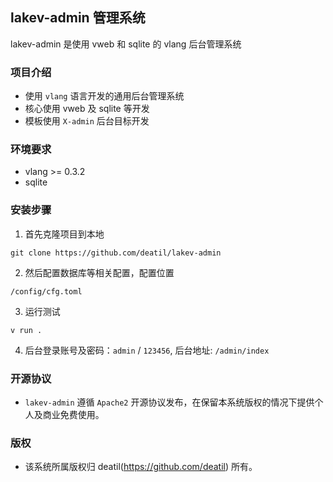 ## lakev-admin 管理系统

lakev-admin 是使用 vweb 和 sqlite 的 vlang 后台管理系统


### 项目介绍

*  使用 `vlang` 语言开发的通用后台管理系统
*  核心使用 vweb 及 sqlite 等开发
*  模板使用 `X-admin` 后台目标开发


### 环境要求

 - vlang >= 0.3.2
 - sqlite


### 安装步骤

1. 首先克隆项目到本地

```
git clone https://github.com/deatil/lakev-admin
```

2. 然后配置数据库等相关配置，配置位置

```
/config/cfg.toml
```

3. 运行测试

```
v run .
```

4. 后台登录账号及密码：`admin` / `123456`, 后台地址: `/admin/index`


### 开源协议

*  `lakev-admin` 遵循 `Apache2` 开源协议发布，在保留本系统版权的情况下提供个人及商业免费使用。


### 版权

*  该系统所属版权归 deatil(https://github.com/deatil) 所有。
